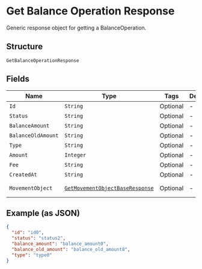 
# Get Balance Operation Response

Generic response object for getting a BalanceOperation.

## Structure

`GetBalanceOperationResponse`

## Fields

| Name | Type | Tags | Description | Getter | Setter |
|  --- | --- | --- | --- | --- | --- |
| `Id` | `String` | Optional | - | String getId() | setId(String id) |
| `Status` | `String` | Optional | - | String getStatus() | setStatus(String status) |
| `BalanceAmount` | `String` | Optional | - | String getBalanceAmount() | setBalanceAmount(String balanceAmount) |
| `BalanceOldAmount` | `String` | Optional | - | String getBalanceOldAmount() | setBalanceOldAmount(String balanceOldAmount) |
| `Type` | `String` | Optional | - | String getType() | setType(String type) |
| `Amount` | `Integer` | Optional | - | Integer getAmount() | setAmount(Integer amount) |
| `Fee` | `String` | Optional | - | String getFee() | setFee(String fee) |
| `CreatedAt` | `String` | Optional | - | String getCreatedAt() | setCreatedAt(String createdAt) |
| `MovementObject` | [`GetMovementObjectBaseResponse`](../../doc/models/get-movement-object-base-response.md) | Optional | - | GetMovementObjectBaseResponse getMovementObject() | setMovementObject(GetMovementObjectBaseResponse movementObject) |

## Example (as JSON)

```json
{
  "id": "id0",
  "status": "status2",
  "balance_amount": "balance_amount0",
  "balance_old_amount": "balance_old_amount8",
  "type": "type0"
}
```

